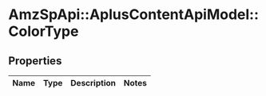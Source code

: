 # AmzSpApi::AplusContentApiModel::ColorType

## Properties
Name | Type | Description | Notes
------------ | ------------- | ------------- | -------------


